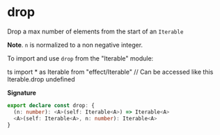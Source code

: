 # drop

Drop a max number of elements from the start of an `Iterable`

**Note**. `n` is normalized to a non negative integer.

To import and use `drop` from the "Iterable" module:

ts
import \* as Iterable from "effect/Iterable"
// Can be accessed like this
Iterable.drop
undefined

**Signature**

```ts
export declare const drop: {
  (n: number): <A>(self: Iterable<A>) => Iterable<A>
  <A>(self: Iterable<A>, n: number): Iterable<A>
}
```
